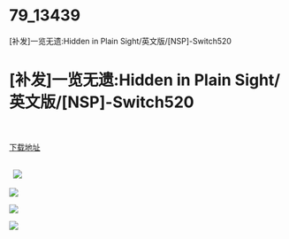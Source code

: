 # 79_13439
[补发]一览无遗:Hidden in Plain Sight/英文版/[NSP]-Switch520
# [补发]一览无遗:Hidden in Plain Sight/英文版/[NSP]-Switch520
 <br/></br>
[下载地址](https://www.switch520.cc/article/13439 "下载地址")
<br/></br>

<p><strong>&nbsp; <img src="https://www.switch520.cc/muke_img/upload_art_editor_20210507-1_20be6b839897f10ea424356aaf44d94b.jpg"> </strong></p>
<p><img src="https://www.switch520.cc/muke_img/upload_art_editor_20210507-1_20c69c47ad7cecc2b0a268140da114b8.jpg"></p>
<p><img src="https://www.switch520.cc/muke_img/upload_art_editor_20210507-1_0d6b7292874ce63925bcd33291d3adaa.jpg"></p>
<p><img src="https://www.switch520.cc/muke_img/upload_art_editor_20210507-1_15f437bed471114c1f9594ece63435de.jpg"></p>
<p><strong>&nbsp;</strong></p>
